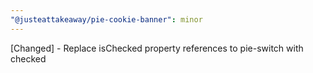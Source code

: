 ```yaml
---
"@justeattakeaway/pie-cookie-banner": minor
---
```


[Changed] - Replace isChecked property references to pie-switch with checked
